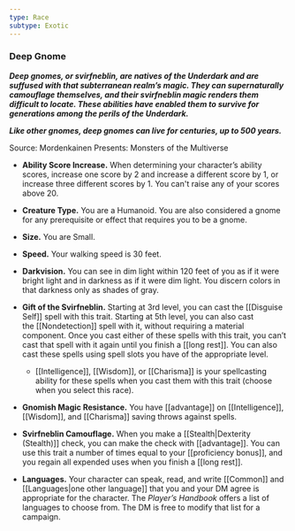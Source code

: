 ```yaml
---
type: Race
subtype: Exotic
---
```

### Deep Gnome 

**_Deep gnomes, or svirfneblin, are natives of the Underdark and are suffused with that subterranean realm’s magic. They can supernaturally camouflage themselves, and their svirfneblin magic renders them difficult to locate. These abilities have enabled them to survive for generations among the perils of the Underdark._**

**_Like other gnomes, deep gnomes can live for centuries, up to 500 years._**

Source: Mordenkainen Presents: Monsters of the Multiverse

- **Ability Score Increase.** When determining your character’s ability scores, increase one score by 2 and increase a different score by 1, or increase three different scores by 1. You can't raise any of your scores above 20.

- **Creature Type.** You are a Humanoid. You are also considered a gnome for any prerequisite or effect that requires you to be a gnome.

- **Size.** You are Small.

- **Speed.** Your walking speed is 30 feet.

- **Darkvision.** You can see in dim light within 120 feet of you as if it were bright light and in darkness as if it were dim light. You discern colors in that darkness only as shades of gray.

- **Gift of the Svirfneblin.** Starting at 3rd level, you can cast the [[Disguise Self]] spell with this trait. Starting at 5th level, you can also cast the [[Nondetection]] spell with it, without requiring a material component. Once you cast either of these spells with this trait, you can’t cast that spell with it again until you finish a [[long rest]]. You can also cast these spells using spell slots you have of the appropriate level.
    - [[Intelligence]], [[Wisdom]], or [[Charisma]] is your spellcasting ability for these spells when you cast them with this trait (choose when you select this race).

- **Gnomish Magic Resistance.** You have [[advantage]] on [[Intelligence]], [[Wisdom]], and [[Charisma]] saving throws against spells.

- **Svirfneblin Camouflage.** When you make a [[Stealth|Dexterity (Stealth)]] check, you can make the check with [[advantage]]. You can use this trait a number of times equal to your [[proficiency bonus]], and you regain all expended uses when you finish a [[long rest]]. 

- **Languages.** Your character can speak, read, and write [[Common]] and [[Languages|one other language]] that you and your DM agree is appropriate for the character. The _Player’s Handbook_ offers a list of languages to choose from. The DM is free to modify that list for a campaign.